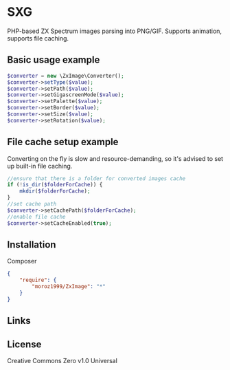# SXG
PHP-based ZX Spectrum images parsing into PNG/GIF. Supports animation, supports file caching.

## Basic usage example
```php
$converter = new \ZxImage\Converter();
$converter->setType($value);
$converter->setPath($value);
$converter->setGigascreenMode($value);
$converter->setPalette($value);
$converter->setBorder($value);
$converter->setSize($value);
$converter->setRotation($value);
```

## File cache setup example
Converting on the fly is slow and resource-demanding, so it's advised to set up built-in file caching.

```php
//ensure that there is a folder for converted images cache
if (!is_dir($folderForCache)) {
	mkdir($folderForCache);
}
//set cache path
$converter->setCachePath($folderForCache);
//enable file cache
$converter->setCacheEnabled(true);
```

## Installation
Composer
```json
{
    "require": {
		"moroz1999/ZxImage": "*"
    }
}
```

## Links

## License
Creative Commons Zero v1.0 Universal
